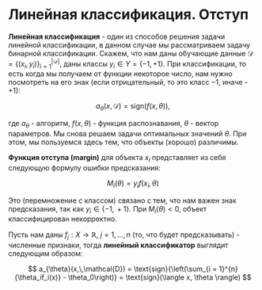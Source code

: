 # Линейная классификация. Отступ

**Линейная классификация** - один из способов решения задачи линейной классификации, в данном случае мы рассматриваем задачу бинарной классификации. Скажем, что нам даны обучающие данные $\mathcal{D} = \{(x_i, y_i)\}_{i = 1}^{|\mathcal{D}|}$, даны классы $y_i \in Y = \{-1, +1\}$. При классификации, то есть когда мы получаем от функции некоторое число, нам нужно посмотреть на его знак (если отрицательный, то это класс $-1$, иначе - $+1$):

$$
    a_\theta(x, \, \mathcal{D}) = \text{sign}(f(x, \, \theta)),
$$

где $a_\theta$ - алгоритм, $f(x, \, \theta)$ - функция распознавания, $\theta$ - вектор параметров. Мы снова решаем задачи оптимальных значений $\theta$. При этом, мы пользуемся здесь тем, что объекты (хорошо) различимы.

**Функция отступа (margin)** для объекта $x_i$ представляет из себя следующую формулу ошибки предсказания:

$$
  M_i(\theta) = y_if(x_i, \, \theta)
$$

Это (перемножение с классом) связано с тем, что нам важен знак предсказания, так как $y_i \in \{-1, \, +1\}$. При $M_i(\theta) < 0$, объект классифицирован некорректно.

Пусть нам даны $f_j : X \to \mathbb{R}, ~ j = 1, \ldots, n$ (то, что будет предсказывать) - численные признаки, тогда **линейный классификатор** выглядит следующим образом:

$$
  a_{\theta}(x,\,\mathcal{D}) = \text{sign}{\left(\sum_{i = 1}^{n}{\theta_if_i(x)} - \theta_0\right)} = \text{sign}(\langle x, \theta \rangle)
$$
